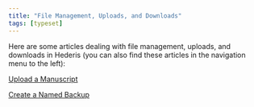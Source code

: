 ```yaml
---
title: "File Management, Uploads, and Downloads"
tags: [typeset]
---
```

 
<html><body><section data-type="chapter" class="hsecchapter" data-hederis-type="hsecchapter" id="intro-file-management" data-pi-attrs="id: intro-file-management; data-tags: typeset;" role="doc-chapter" data-tags="typeset" data-author-name=" " data-book-title=" " title="File Management, Uploads, and Downloads"><p class="hblkp" data-hederis-type="hblkp" id="pHV5chFrg">Here are some articles dealing with file management, uploads, and downloads in Hederis (you can also find these articles in the navigation menu to the left): </p><p class="hblkp" data-hederis-type="hblkp" id="poW4EI61Q"><a href="{% link _docs/upload-a-manuscript.md %}" class="hspana" data-hederis-type="hspana" id="pOPmai2G6">Upload a Manuscript</a></p><p class="hblkp" data-hederis-type="hblkp" id="pxEpXdbwj"><a href="{% link _docs/snapshots.md %}" class="hspana" data-hederis-type="hspana" id="pjEfhxWrc">Create a Named Backup</a></p></section></body></html>
